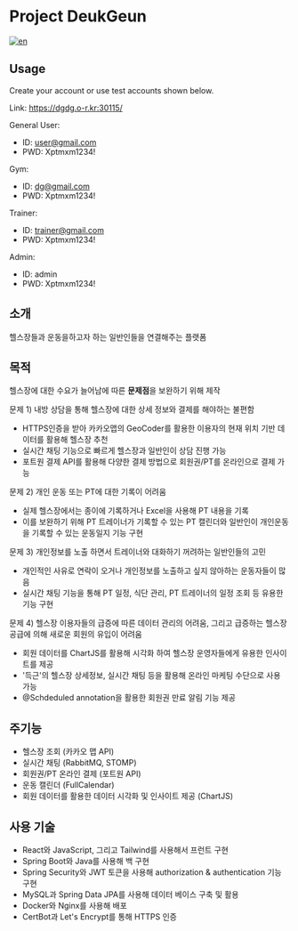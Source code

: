 # Project DeukGeun

[![en](https://img.shields.io/badge/lang-en-red.svg)](https://github.com/jngwk/dg-multicampus-final-project/blob/main/README.en.md)

## Usage
Create your account or use test accounts shown below.

Link: https://dgdg.o-r.kr:30115/

General User:
- ID: user@gmail.com
- PWD: Xptmxm1234!

Gym:
- ID: dg@gmail.com
- PWD: Xptmxm1234!

Trainer:
- ID: trainer@gmail.com
- PWD: Xptmxm1234!

Admin:
- ID: admin
- PWD: Xptmxm1234!

## 소개
헬스장들과 운동을하고자 하는 일반인들을 연결해주는 플랫폼

## 목적
헬스장에 대한 수요가 늘어남에 따른 **문제점**을 보완하기 위해 제작

문제 1) 내방 상담을 통해 헬스장에 대한 상세 정보와 결제를 해야하는 불편함
- HTTPS인증을 받아 카카오맵의 GeoCoder를 활용한 이용자의 현재 위치 기반 데이터를 활용해 헬스장 추천
- 실시간 채팅 기능으로 빠르게 헬스장과 일반인이 상담 진행 가능
- 포트원 결제 API를 활용해 다양한 결제 방법으로 회원권/PT를 온라인으로 결제 가능

문제 2) 개인 운동 또는 PT에 대한 기록이 어려움
- 실제 헬스장에서는 종이에 기록하거나 Excel을 사용해 PT 내용을 기록
- 이를 보완하기 위해 PT 트레이너가 기록할 수 있는 PT 캘린더와 일반인이 개인운동을 기록할 수 있는 운동일지 기능 구현

문제 3) 개인정보를 노출 하면서 트레이너와 대화하기 꺼려하는 일반인들의 고민
- 개인적인 사유로 연락이 오거나 개인정보를 노출하고 싶지 않아하는 운동자들이 많음
- 실시간 채팅 기능을 통해 PT 일정, 식단 관리, PT 트레이너의 일정 조회 등 유용한 기능 구현

문제 4) 헬스장 이용자들의 급증에 따른 데이터 관리의 어려움, 그리고 급증하는 헬스장 공급에 의해 새로운 회원의 유입이 어려움
- 회원 데이터를 ChartJS를 활용해 시각화 하여 헬스장 운영자들에게 유용한 인사이트를 제공
- '득근'의 헬스장 상세정보, 실시간 채팅 등을 활용해 온라인 마케팅 수단으로 사용 가능
- @Schdeduled annotation을 활용한 회원권 만료 알림 기능 제공

## 주기능
- 헬스장 조회 (카카오 맵 API)
- 실시간 채팅 (RabbitMQ, STOMP)
- 회원권/PT 온라인 결제 (포트원 API)
- 운동 캘린더 (FullCalendar)
- 회원 데이터를 활용한 데이터 시각화 및 인사이트 제공 (ChartJS)

## 사용 기술
- React와 JavaScript, 그리고 Tailwind를 사용해서 프런트 구현
- Spring Boot와 Java를 사용해 백 구현
- Spring Security와 JWT 토큰을 사용해 authorization & authentication 기능 구현
- MySQL과 Spring Data JPA를 사용해 데이터 베이스 구축 및 활용
- Docker와 Nginx를 사용해 배포
- CertBot과 Let's Encrypt를 통해 HTTPS 인증
